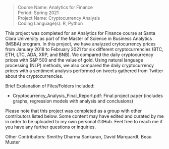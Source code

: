 > Course Name: Analytics for Finance  
Period: Spring 2021  
Project Name: Cryptocurrency Analysis  
Coding Language(s): R, Python  

This project was completed for an Analytics for Finance course at Santa Clara University as part of the Master of Science in Business Analytics (MSBA) program. In this project, we have analyzed crytocurrency prices from January 2018 to February 2021 for six different cryptocurrencies (BTC, ETH, LTC, ADA, XRP, and BNB). We compared the daily cryptocurrency prices with S&P 500 and the value of gold. Using natural language processing (NLP) methods, we also compared the daily cryptocurrency prices with a sentiment analysis performed on tweets gathered from Twitter about the cryptocurrencies. 

Brief Explanation of Files/Folders Included:
- Cryptocurrency_Analysis_Final_Report.pdf: Final project paper (includes graphs, regression models with analysis and conclusions) 

Please note that this project was completed as a group with other contributors listed below. Some content may have edited and curated by me in order to be uploaded to my own personal GitHub. Feel free to reach me if you have any further questions or inquiries. 

Other Contributors: Smrithy Dharma Sankaran, David Marquardt, Beau Muster

